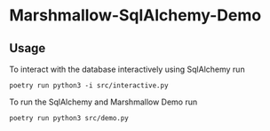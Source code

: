 # Marshmallow-SqlAlchemy-Demo
## Usage
To interact with the database interactively using SqlAlchemy run
```
poetry run python3 -i src/interactive.py
```
To run the SqlAlchemy and Marshmallow Demo run
```
poetry run python3 src/demo.py
```